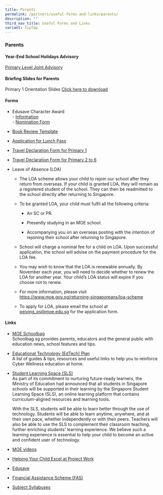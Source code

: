 ```yaml
---
title: Parents
permalink: /partners/useful-forms-and-links/parents/
description: ""
third_nav_title: Useful Forms and Links
variant: tiptap
---
```

<h3><strong>Parents</strong></h3>
<p></p>
<h4>Year-End School Holidays Advisory</h4>
<p><a href="/files/Useful Forms and Links/Annex_A___Primary_Level_Joint_Advisory.pdf" rel="noopener nofollow" target="_blank">Primary Level Joint Advisory</a>
</p>
<h4>Briefing Slides for Parents</h4>
<p>Primary 1 Orientation Slides <a href="/files/2025_Day_1_Parents_Engagement_2_Jan.pdf" rel="noopener nofollow" target="_blank">Click here to download</a>
</p>
<h4>Forms</h4>
<ul>
<li>
<p>Edusave Character Award
<br>- <a href="/files/Useful%20Forms%20and%20Links/ECHA%20%202020.pdf" rel="noopener noreferrer nofollow" target="_blank">Information</a> 
<br>- <a href="/files/Useful%20Forms%20and%20Links/ECHA_Nomination%20Forms%202020%20(Parents).pdf" rel="noopener noreferrer nofollow" target="_blank">Nomination Form</a>
</p>
</li>
<li>
<p><a href="/files/Useful%20Forms%20and%20Links/Book_Review_Template(Jun_12).pdf" rel="noopener noreferrer nofollow" target="_blank">Book Review Template</a>
</p>
</li>
<li>
<p><a href="/files/Useful%20Forms%20and%20Links/application%20form%20for%20lunch%20pass.pdf" rel="noopener noreferrer nofollow" target="_blank">Application for Lunch Pass</a>
</p>
</li>
<li>
<p><a href="/files/Useful%20Forms%20and%20Links/travel%20declaration%20p1.pdf" rel="noopener noreferrer nofollow" target="_blank">Travel Declaration Form for Primary 1</a>
</p>
</li>
<li>
<p><a href="/files/Useful%20Forms%20and%20Links/travel%20declaration%20p2-p6.pdf" rel="noopener noreferrer nofollow" target="_blank">Travel Declaration Form for Primary 2 to 6</a>
</p>
</li>
<li>
<p>Leave of Absence (LOA)</p>
<ul data-tight="true" class="tight">
<li>
<p>The LOA scheme allows your child to rejoin our school after they return
from overseas. If your child is granted LOA, they will remain as a registered
student of the school. They can then be readmitted to the school directly
after returning to Singapore.</p>
</li>
<li>
<p>To be granted LOA, your child must fulfil all the following criteria:</p>
<ul data-tight="true" class="tight">
<li>
<p>An SC or PR.</p>
</li>
<li>
<p>Presently studying in an MOE school.</p>
</li>
<li>
<p>Accompanying you on an overseas posting with the intention of rejoining
their school after returning to Singapore.</p>
</li>
</ul>
</li>
<li>
<p>School will charge a nominal fee for a child on LOA. Upon successful application,
the school will advise on the payment procedure for the LOA fee.</p>
</li>
<li>
<p>You may wish to know that the LOA is renewable annually. By November each
year, you will need to decide whether to renew the LOA for another year.
Your child’s LOA status will expire if you choose not to renew.</p>
</li>
<li>
<p>For more information, please visit <a href="https://www.moe.gov.sg/returning-singaporeans/loa-scheme" rel="noopener noreferrer nofollow" target="_blank">https://www.moe.gov.sg/returning-singaporeans/loa-scheme</a>
</p>
</li>
<li>
<p>To apply for LOA, please email the school at <a href="mailto:peiying_ps@moe.edu.sg" rel="noopener noreferrer nofollow" target="_blank">peiying_ps@moe.edu.sg</a> for the application
form.</p>
</li>
</ul>
<p></p>
</li>
</ul>
<h4>Links</h4>
<ul>
<li>
<p><a href="https://www.schoolbag.edu.sg/" rel="noopener noreferrer nofollow" target="_blank">MOE Schoolbag</a> 
<br>Schoolbag.sg provides parents, educators and the general public with education
news, school features and tips.</p>
</li>
<li>
<p><a href="https://www.moe.gov.sg/education-in-sg/educational-technology-journey/edtech-plan" rel="noopener noreferrer nofollow" target="_blank">Educational Technology (EdTech) Plan</a> 
<br>A list of guides &amp; tips, resources and useful links to help you to
reinforce Cyber Wellness education at home.</p>
</li>
<li>
<p><a href="https://vle.learning.moe.edu.sg/login" rel="noopener noreferrer nofollow" target="_blank">Student Learning Space (SLS)</a> 
<br>As part of its commitment to nurturing future-ready learners, the Ministry
of Education had announced that all students in Singapore schools will
be supported in their learning by the Singapore Student Learning Space
(SLS), an online learning platform that contains curriculum-aligned resources
and learning tools.</p>
<p>With the SLS, students will be able to learn better through the use of
technology. Students will be able to learn anytime, anywhere, and at their
own pace, whether independently or with their peers. Teachers will also
be able to use the SLS to complement their classroom teaching, further
enriching students’ learning experience. We believe such a learning experience
is essential to help your child to become an active and confident user
of technology.</p>
</li>
<li>
<p><a href="https://www.youtube.com/channel/UC8PAXQlNeQ5w4n4uKC0hRmw" rel="noopener noreferrer nofollow" target="_blank">MOE videos</a>
</p>
</li>
<li>
<p><a href="https://www.nlb.gov.sg/sure/wp-content/uploads/2013/07/Parents-guidebook_FA.pdf" rel="noopener noreferrer nofollow" target="_blank">Helping Your Child Excel at Project Work</a>
</p>
</li>
<li>
<p><a href="https://www.moe.gov.sg/education/edusave" rel="noopener noreferrer nofollow" target="_blank">Edusave</a>
</p>
</li>
<li>
<p><a href="https://www.moe.gov.sg/financial-matters/financial-assistance" rel="noopener noreferrer nofollow" target="_blank">Financial Assistance Scheme (FAS)</a>
</p>
</li>
<li>
<p><a href="https://www.moe.gov.sg/primary/curriculum/syllabus" rel="noopener noreferrer nofollow" target="_blank">Subject Syllabuses</a>
</p>
</li>
</ul>
<p></p>